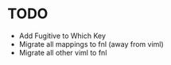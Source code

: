 # TODO

* Add Fugitive to Which Key
* Migrate all mappings to fnl (away from viml)
* Migrate all other viml to fnl
